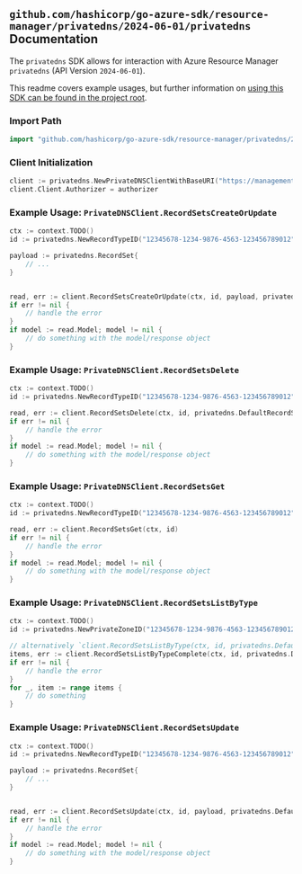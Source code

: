 
## `github.com/hashicorp/go-azure-sdk/resource-manager/privatedns/2024-06-01/privatedns` Documentation

The `privatedns` SDK allows for interaction with Azure Resource Manager `privatedns` (API Version `2024-06-01`).

This readme covers example usages, but further information on [using this SDK can be found in the project root](https://github.com/hashicorp/go-azure-sdk/tree/main/docs).

### Import Path

```go
import "github.com/hashicorp/go-azure-sdk/resource-manager/privatedns/2024-06-01/privatedns"
```


### Client Initialization

```go
client := privatedns.NewPrivateDNSClientWithBaseURI("https://management.azure.com")
client.Client.Authorizer = authorizer
```


### Example Usage: `PrivateDNSClient.RecordSetsCreateOrUpdate`

```go
ctx := context.TODO()
id := privatedns.NewRecordTypeID("12345678-1234-9876-4563-123456789012", "example-resource-group", "privateDnsZoneName", "A", "relativeRecordSetName")

payload := privatedns.RecordSet{
	// ...
}


read, err := client.RecordSetsCreateOrUpdate(ctx, id, payload, privatedns.DefaultRecordSetsCreateOrUpdateOperationOptions())
if err != nil {
	// handle the error
}
if model := read.Model; model != nil {
	// do something with the model/response object
}
```


### Example Usage: `PrivateDNSClient.RecordSetsDelete`

```go
ctx := context.TODO()
id := privatedns.NewRecordTypeID("12345678-1234-9876-4563-123456789012", "example-resource-group", "privateDnsZoneName", "A", "relativeRecordSetName")

read, err := client.RecordSetsDelete(ctx, id, privatedns.DefaultRecordSetsDeleteOperationOptions())
if err != nil {
	// handle the error
}
if model := read.Model; model != nil {
	// do something with the model/response object
}
```


### Example Usage: `PrivateDNSClient.RecordSetsGet`

```go
ctx := context.TODO()
id := privatedns.NewRecordTypeID("12345678-1234-9876-4563-123456789012", "example-resource-group", "privateDnsZoneName", "A", "relativeRecordSetName")

read, err := client.RecordSetsGet(ctx, id)
if err != nil {
	// handle the error
}
if model := read.Model; model != nil {
	// do something with the model/response object
}
```


### Example Usage: `PrivateDNSClient.RecordSetsListByType`

```go
ctx := context.TODO()
id := privatedns.NewPrivateZoneID("12345678-1234-9876-4563-123456789012", "example-resource-group", "privateDnsZoneName", "A")

// alternatively `client.RecordSetsListByType(ctx, id, privatedns.DefaultRecordSetsListByTypeOperationOptions())` can be used to do batched pagination
items, err := client.RecordSetsListByTypeComplete(ctx, id, privatedns.DefaultRecordSetsListByTypeOperationOptions())
if err != nil {
	// handle the error
}
for _, item := range items {
	// do something
}
```


### Example Usage: `PrivateDNSClient.RecordSetsUpdate`

```go
ctx := context.TODO()
id := privatedns.NewRecordTypeID("12345678-1234-9876-4563-123456789012", "example-resource-group", "privateDnsZoneName", "A", "relativeRecordSetName")

payload := privatedns.RecordSet{
	// ...
}


read, err := client.RecordSetsUpdate(ctx, id, payload, privatedns.DefaultRecordSetsUpdateOperationOptions())
if err != nil {
	// handle the error
}
if model := read.Model; model != nil {
	// do something with the model/response object
}
```
